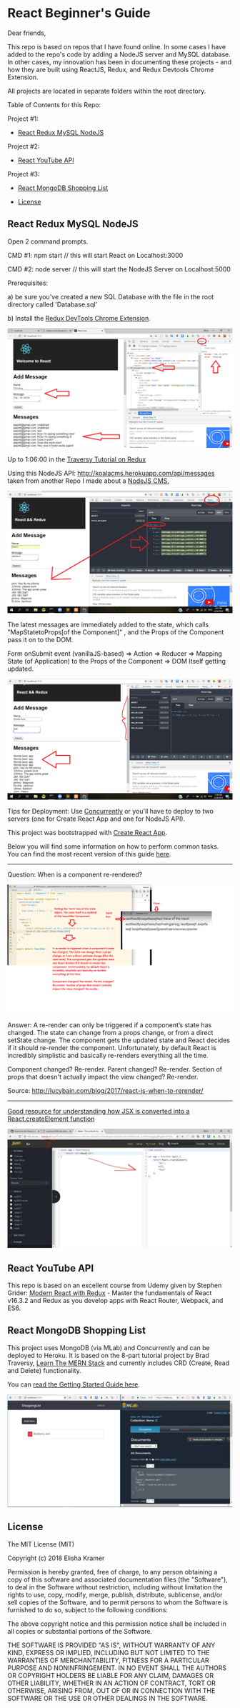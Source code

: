 <h1>React Beginner's Guide</h1>

Dear friends,

This repo is based on repos that I have found online. In some cases I have added to the repo's code by adding a NodeJS server and MySQL database. In other cases, my innovation has been in documenting these projects - and how they are built using ReactJS, Redux, and Redux Devtools Chrome Extension.

All projects are located in separate folders within the root directory.

Table of Contents for this Repo:

Project #1: 
- [React Redux MySQL NodeJS](#react-redux-mysql-nodejs)

Project #2: 
- [React YouTube API](#react-youtube-api)

Project #3:
- [React MongoDB Shopping List](#react-mongodb-shopping-list)

- [License](#license)




React Redux MySQL NodeJS
-------

Open 2 command prompts.

CMD #1: npm start // this will start React on Localhost:3000

CMD #2: node server // this will start the NodeJS Server on Localhost:5000

Prerequisites:

a) be sure you've created a new SQL Database with the file in the root directory called 'Database.sql'

b) Install the <a href="https://chrome.google.com/webstore/detail/redux-devtools/lmhkpmbekcpmknklioeibfkpmmfibljd?hl=en">Redux DevTools Chrome Extension</a>.

<img src="img/screenshot.png">

Up to 1:06:00 in the <a href="https://www.youtube.com/watch?v=93p3LxR9xfM">Traversy Tutorial on Redux</a>

Using this NodeJS API: http://koalacms.herokuapp.com/api/messages taken from another Repo I made about a <a href="https://github.com/ElishaKay/MySQL-Node-Angular">NodeJS CMS.</a>

<img src="img/redux-messages.png">


The latest messages are immediately added to the state, which calls "MapStatetoProps[of the Component]" , and the Props of the Component pass it on to the DOM.

Form onSubmit event (vanillaJS-based) => Action => Reducer => Mapping State (of Application) to the Props of the Component => DOM Itself getting updated.

<img src="img/adds-to-list.png">


Tips for Deployment: Use <a href="https://stackoverflow.com/questions/46803442/concurrently-run-express-and-create-react-app-issue">Concurrently</a> or you'll have to deploy to two servers (one for Create React App and one for NodeJS API).

This project was bootstrapped with [Create React App](https://github.com/facebookincubator/create-react-app).

Below you will find some information on how to perform common tasks.<br>
You can find the most recent version of this guide [here](https://github.com/facebookincubator/create-react-app/blob/master/packages/react-scripts/template/README.md).


------------------------

Question: When is a component re-rendered?

<img src="img/state-and-rerendering.png">

Answer: A re-render can only be triggered if a component’s state has changed. The state can change from a props change, or from a direct setState change. The component gets the updated state and React decides if it should re-render the component. Unfortunately, by default React is incredibly simplistic and basically re-renders everything all the time.

Component changed? Re-render. Parent changed? Re-render. Section of props that doesn't actually impact the view changed? Re-render.

Source: http://lucybain.com/blog/2017/react-js-when-to-rerender/

___________________________________________________

<a href="http://babeljs.io/repl">Good resource for understanding how JSX is converted into a React.createElement function</a>

<img src="img/babel-repl.JPG">

<br>


React YouTube API
-------

This repo is based on an excellent course from Udemy given by Stephen Grider: <a href=
"https://www.udemy.com/react-redux/">Modern React with Redux</a> - Master the fundamentals of React v16.3.2 and Redux as you develop apps with React Router, Webpack, and ES6. 



React MongoDB Shopping List
-------
This project uses MongoDB (via MLab) and Concurrently and can be deployed to Heroku. It is based on the 8-part tutorial project by Brad Traversy, <a href="https://www.youtube.com/watch?v=PBTYxXADG_k&list=PLillGF-RfqbbiTGgA77tGO426V3hRF9iE">Learn The MERN Stack</a> and currently includes CRD (Create, Read and Delete) functionality.

You can <a href="React-MongoDB-Shopping-List/README.md">read the Getting Started Guide here</a>.

<img src="img/project-3.JPG">



<br>

License
-------

The MIT License (MIT)

Copyright (c) 2018 Elisha Kramer

Permission is hereby granted, free of charge, to any person obtaining a copy of this software and associated documentation files (the "Software"), to deal in the Software without restriction, including without limitation the rights to use, copy, modify, merge, publish, distribute, sublicense, and/or sell copies of the Software, and to permit persons to whom the Software is furnished to do so, subject to the following conditions:

The above copyright notice and this permission notice shall be included in all copies or substantial portions of the Software.

THE SOFTWARE IS PROVIDED "AS IS", WITHOUT WARRANTY OF ANY KIND, EXPRESS OR IMPLIED, INCLUDING BUT NOT LIMITED TO THE WARRANTIES OF MERCHANTABILITY, FITNESS FOR A PARTICULAR PURPOSE AND NONINFRINGEMENT. IN NO EVENT SHALL THE AUTHORS OR COPYRIGHT HOLDERS BE LIABLE FOR ANY CLAIM, DAMAGES OR OTHER LIABILITY, WHETHER IN AN ACTION OF CONTRACT, TORT OR OTHERWISE, ARISING FROM, OUT OF OR IN CONNECTION WITH THE SOFTWARE OR THE USE OR OTHER DEALINGS IN THE SOFTWARE.

